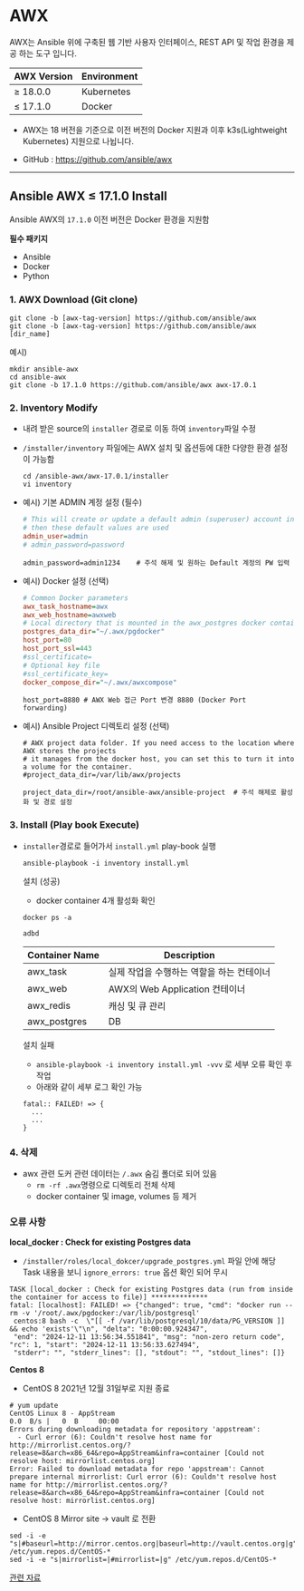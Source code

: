 # AWX
AWX는 Ansible 위에 구축된 웹 기반 사용자 인터페이스, REST API 및 작업 환경을 제공 하는 도구 입니다.


| AWX Version | Environment |
|-------------|-------------|
| &ge; 18.0.0 | Kubernetes  |
| &le; 17.1.0 | Docker      |
* AWX는 18 버전을 기준으로 이전 버전의 Docker 지원과 이후 k3s(Lightweight Kubernetes) 지원으로 나뉩니다.

* GitHub : https://github.com/ansible/awx
---

## Ansible AWX &le; 17.1.0 Install
Ansible AWX의 `17.1.0` 이전 버전은 Docker 환경을 지원함

**필수 패키지**
* Ansible
* Docker
* Python

### 1. AWX Download (Git clone)
```
git clone -b [awx-tag-version] https://github.com/ansible/awx
git clone -b [awx-tag-version] https://github.com/ansible/awx [dir_name]
```
예시)
```
mkdir ansible-awx
cd ansible-awx
git clone -b 17.1.0 https://github.com/ansible/awx awx-17.0.1
```

### 2. Inventory Modify
* 내려 받은 source의 `installer` 경로로 이동 하여 `inventory`파일 수정
* `/installer/inventory` 파일에는 AWX 설치 및 옵션등에 대한 다양한 환경 설정이 가능함
  ```
  cd /ansible-awx/awx-17.0.1/installer
  vi inventory
  ```

* 예시) 기본 ADMIN 계정 설정 (필수)
    ```ini
    # This will create or update a default admin (superuser) account in AWX, if not provided
    # then these default values are used
    admin_user=admin
    # admin_password=password
    ```
    ```
    admin_password=admin1234    # 주석 해제 및 원하는 Default 계정의 PW 입력
    ```

* 예시) Docker 설정 (선택)
    ```ini 
    # Common Docker parameters
    awx_task_hostname=awx
    awx_web_hostname=awxweb
    # Local directory that is mounted in the awx_postgres docker container to place the db in
    postgres_data_dir="~/.awx/pgdocker"
    host_port=80
    host_port_ssl=443
    #ssl_certificate=
    # Optional key file
    #ssl_certificate_key=
    docker_compose_dir="~/.awx/awxcompose"
    ```
    ```
    host_port=8880 # AWX Web 접근 Port 변경 8880 (Docker Port forwarding) 
    ```

* 예시) Ansible Project 디렉토리 설정 (선택)
    ```
    # AWX project data folder. If you need access to the location where AWX stores the projects
    # it manages from the docker host, you can set this to turn it into a volume for the container.
    #project_data_dir=/var/lib/awx/projects
    ```
    ```
    project_data_dir=/root/ansible-awx/ansible-project  # 주석 해제로 활성화 및 경로 설정
    ```

### 3. Install (Play book Execute)
* `installer`경로로 들어가서 `install.yml` play-book 실행
  ```
  ansible-playbook -i inventory install.yml
  ```
  설치 (성공)
  * docker container 4개 활성화 확인
  ```
  docker ps -a
  
  adbd
  ```
  | Container Name | Description               |
    |----------------|---------------------------|
  | awx_task       | 실제 작업을 수행하는 역할을 하는 컨테이너   |
  | awx_web        | AWX의 Web Application 컨테이너 |
  | awx_redis      | 캐싱 및 큐 관리                 |
  | awx_postgres   | DB                        |

  설치 실패
  * `ansible-playbook -i inventory install.yml -vvv` 로 세부 오류 확인 후 작업
  * 아래와 같이 세부 로그 확인 가능
  ```
  fatal:: FAILED! => {
    ...
    ...
  }
  ```
### 4. 삭제
* awx 관련 도커 관련 데이터는 `/.awx` 숨김 폴더로 되어 있음 
  * `rm -rf .awx`명령으로 디렉토리 전체 삭제
  * docker container 및 image, volumes 등 제거



### 오류 사항
**local_docker : Check for existing Postgres data**
* `/installer/roles/local_dokcer/upgrade_postgres.yml` 파일 안에 해당 Task 내용을 보니 `ignore_errors: true` 옵션 확인 되어 무시
```
TASK [local_docker : Check for existing Postgres data (run from inside the container for access to file)] **************
fatal: [localhost]: FAILED! => {"changed": true, "cmd": "docker run --rm -v '/root/.awx/pgdocker:/var/lib/postgresql'
 centos:8 bash -c  \"[[ -f /var/lib/postgresql/10/data/PG_VERSION ]] && echo 'exists'\"\n", "delta": "0:00:00.924347", 
 "end": "2024-12-11 13:56:34.551841", "msg": "non-zero return code", "rc": 1, "start": "2024-12-11 13:56:33.627494", 
 "stderr": "", "stderr_lines": [], "stdout": "", "stdout_lines": []}
```

**Centos 8**
* CentOS 8 2021년 12월 31일부로 지원 종료
```
# yum update 
CentOS Linux 8 - AppStream                                                                                                                                                                                                   0.0  B/s |   0  B     00:00
Errors during downloading metadata for repository 'appstream':
  - Curl error (6): Couldn't resolve host name for http://mirrorlist.centos.org/?release=8&arch=x86_64&repo=AppStream&infra=container [Could not resolve host: mirrorlist.centos.org]
Error: Failed to download metadata for repo 'appstream': Cannot prepare internal mirrorlist: Curl error (6): Couldn't resolve host name for http://mirrorlist.centos.org/?release=8&arch=x86_64&repo=AppStream&infra=container [Could not resolve host: mirrorlist.centos.org]
```
* CentOS 8 Mirror site -> vault 로 전환
```
sed -i -e "s|#baseurl=http://mirror.centos.org|baseurl=http://vault.centos.org|g" /etc/yum.repos.d/CentOS-*
sed -i -e "s|mirrorlist=|#mirrorlist=|g" /etc/yum.repos.d/CentOS-*
```
[관련 자료](https://linuxhandbook.com/update-to-centos-stream/)










  

  


